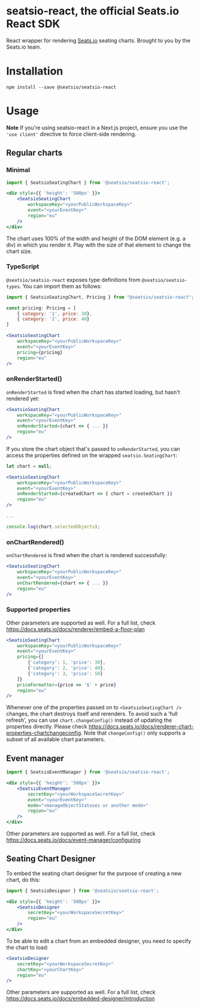 # seatsio-react, the official Seats.io React SDK

React wrapper for rendering [Seats.io](https://www.seats.io) seating charts. Brought to you by the Seats.io team.

# Installation

```
npm install --save @seatsio/seatsio-react
```

# Usage

**Note** If you're using seatsio-react in a Next.js project, ensure you use the `'use client'` directive to force client-side rendering.

## Regular charts

### Minimal

```jsx
import { SeatsioSeatingChart } from '@seatsio/seatsio-react';

<div style={{ 'height': '500px' }}>
    <SeatsioSeatingChart
        workspaceKey="<yourPublicWorkspaceKey>"
        event="<yourEventKey>"
        region="eu"
    />
</div>
```

The chart uses 100% of the width and height of the DOM element (e.g. a div) in which you render it. Play with the size of that element to change the chart size.

### TypeScript

`@seatsio/seatsio-react` exposes type definitions from `@seatsio/seatsio-types`. You can import them as follows:

```jsx
import { SeatsioSeatingChart, Pricing } from "@seatsio/seatsio-react";

const pricing: Pricing = [
    { category: '1', price: 30},
    { category: '2', price: 40}
]

<SeatsioSeatingChart
    workspaceKey="<yourPublicWorkspaceKey>"
    event="<yourEventKey>"
    pricing={pricing}
    region="eu"
/>
```

### onRenderStarted()

`onRenderStarted` is fired when the chart has started loading, but hasn't rendered yet:

```jsx
<SeatsioSeatingChart
    workspaceKey="<yourPublicWorkspaceKey>"
    event="<yourEventKey>"
    onRenderStarted={chart => { ... }}
    region="eu"
/>
```

If you store the chart object that's passed to `onRenderStarted`, you can access the properties defined on the  wrapped `seatsio.SeatingChart`:

```jsx
let chart = null;

<SeatsioSeatingChart
    workspaceKey="<yourPublicWorkspaceKey>"
    event="<yourEventKey>"
    onRenderStarted={createdChart => { chart = createdChart }}
    region="eu"
/>

...

console.log(chart.selectedObjects);
```

### onChartRendered()

`onChartRendered` is fired when the chart is rendered successfully:

```jsx
<SeatsioSeatingChart
    workspaceKey="<yourPublicWorkspaceKey>"
    event="<yourEventKey>"
    onChartRendered={chart => { ... }}
    region="eu"
/>
```

### Supported properties

Other parameters are supported as well. For a full list, check https://docs.seats.io/docs/renderer/embed-a-floor-plan

```jsx
<SeatsioSeatingChart
    workspaceKey="<yourPublicWorkspaceKey>"
    event="<yourEventKey>"
    pricing={[
        {'category': 1, 'price': 30},
        {'category': 2, 'price': 40},
        {'category': 3, 'price': 50}
    ]}
    priceFormatter={price => '$' + price}
    region="eu"
/>
```

Whenever one of the properties passed on to `<SeatsioSeatingChart />` changes, the chart destroys itself and rerenders. To avoid such a 'full refresh', you can use `chart.changeConfig()` instead of updating the properties directly. Please check https://docs.seats.io/docs/renderer-chart-properties-chartchangeconfig. Note that `changeConfig()` only supports a subset of all available chart parameters.

## Event manager

```jsx
import { SeatsioEventManager } from '@seatsio/seatsio-react';

<div style={{ 'height': '500px' }}>
    <SeatsioEventManager
        secretKey="<yourWorkspaceSecretKey>"
        event="<yourEventKey>"
        mode="<manageObjectStatuses or another mode>"
        region="eu"
    />
</div>
```

Other parameters are supported as well. For a full list, check https://docs.seats.io/docs/event-manager/configuring

## Seating Chart Designer

To embed the seating chart designer for the purpose of creating a new chart, do this:

```jsx
import { SeatsioDesigner } from '@seatsio/seatsio-react';

<div style={{ 'height': '500px' }}>
    <SeatsioDesigner
        secretKey="<yourWorkspaceSecretKey>"
        region="eu"
    />
</div>
```

To be able to edit a chart from an embedded designer, you need to specify the chart to load:
 
```jsx
<SeatsioDesigner
    secretKey="<yourWorkspaceSecretKey>"    
    chartKey="<yourChartKey>"
    region="eu"
/>
```

Other parameters are supported as well. For a full list, check https://docs.seats.io/docs/embedded-designer/introduction
